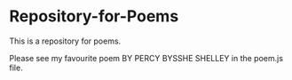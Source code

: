 # Repository-for-Poems
This is a repository for poems.

Please see my favourite poem BY PERCY BYSSHE SHELLEY in the poem.js file.
